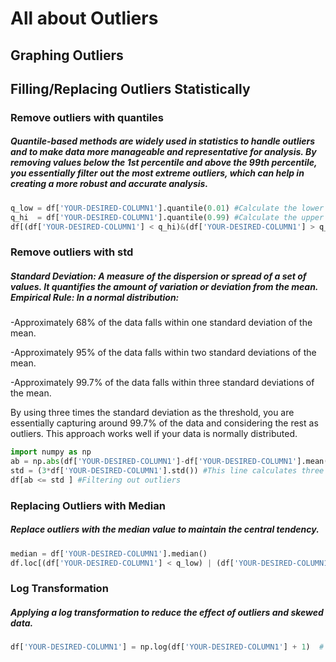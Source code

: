 # All about Outliers

## Graphing Outliers




## Filling/Replacing Outliers Statistically

### Remove outliers with quantiles 

##### Quantile-based methods are widely used in statistics to handle outliers and to make data more manageable and representative for analysis. By removing values below the 1st percentile and above the 99th percentile, you essentially filter out the most extreme outliers, which can help in creating a more robust and accurate analysis.

```Python
q_low = df['YOUR-DESIRED-COLUMN1'].quantile(0.01) #Calculate the lower quantile (1st percentile)
q_hi  = df['YOUR-DESIRED-COLUMN1'].quantile(0.99) #Calculate the upper quantile (99th percentile)
df[(df['YOUR-DESIRED-COLUMN1'] < q_hi)&(df['YOUR-DESIRED-COLUMN1'] > q_low)] #Filter the DataFrame to remove outliers
```

### Remove outliers with std

##### Standard Deviation: A measure of the dispersion or spread of a set of values. It quantifies the amount of variation or deviation from the mean. Empirical Rule: In a normal distribution:

-Approximately 68% of the data falls within one standard deviation of the mean.

-Approximately 95% of the data falls within two standard deviations of the mean.

-Approximately 99.7% of the data falls within three standard deviations of the mean.

By using three times the standard deviation as the threshold, you are essentially capturing around 99.7% of the data and considering the rest as outliers. This approach works well if your data is normally distributed.

``` Python
import numpy as np
ab = np.abs(df['YOUR-DESIRED-COLUMN1']-df['YOUR-DESIRED-COLUMN1'].mean()) #calculates the absolute difference between each value in the column and the mean. This gives us a measure of how far each value is from the mean.
std = (3*df['YOUR-DESIRED-COLUMN1'].std()) #This line calculates three times the standard deviation of the column
df[ab <= std ] #Filtering out outliers
```
### Replacing Outliers with Median
##### Replace outliers with the median value to maintain the central tendency.
```Python
median = df['YOUR-DESIRED-COLUMN1'].median()
df.loc[(df['YOUR-DESIRED-COLUMN1'] < q_low) | (df['YOUR-DESIRED-COLUMN1'] > q_hi), 'YOUR-DESIRED-COLUMN1'] = median
```

### Log Transformation
##### Applying a log transformation to reduce the effect of outliers and skewed data.
```Python
df['YOUR-DESIRED-COLUMN1'] = np.log(df['YOUR-DESIRED-COLUMN1'] + 1)  # Adding 1 to avoid log(0)
```
